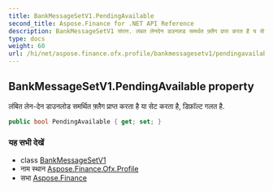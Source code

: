 ```yaml
---
title: BankMessageSetV1.PendingAvailable
second_title: Aspose.Finance for .NET API Reference
description: BankMessageSetV1 संपत्त. लंबत लेनदेन डउनलड समर्थत फ़्लैग प्रप्त करत है य सेट करत है डफ़ल्ट गलत है.
type: docs
weight: 60
url: /hi/net/aspose.finance.ofx.profile/bankmessagesetv1/pendingavailable/
---
```

## BankMessageSetV1.PendingAvailable property

लंबित लेन-देन डाउनलोड समर्थित फ़्लैग प्राप्त करता है या सेट करता है, डिफ़ॉल्ट गलत है.

```csharp
public bool PendingAvailable { get; set; }
```

### यह सभी देखें

* class [BankMessageSetV1](../)
* नाम स्थान [Aspose.Finance.Ofx.Profile](../../bankmessagesetv1/)
* सभा [Aspose.Finance](../../../)


